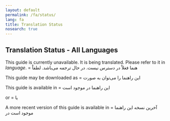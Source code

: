 ```yaml
---
layout: default
permalink: /fa/status/
lang: fa
title: Translation Status
nosearch: true
---
```


## Translation Status - All Languages


This guide is currently unavailable. It is being translated. Please refer to it in *language*. = هنما فغلاْ در دسترس نیست. در حال ترجمه می‌باشد. لطفاْ  

This guide may be downloaded as = این راهنما را می‌توان به صورت

This guide is available in = این راهنما در موجود است 

or  = یا  

A more recent version of this guide is available in = آخرین نسخه این راهنما موجود است در 
